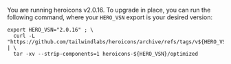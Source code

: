 You are running heroicons v2.0.16. To upgrade in place, you can run the following command,
where your `HERO_VSN` export is your desired version:

    export HERO_VSN="2.0.16" ; \
      curl -L "https://github.com/tailwindlabs/heroicons/archive/refs/tags/v${HERO_VSN}.tar.gz" | \
      tar -xv --strip-components=1 heroicons-${HERO_VSN}/optimized
